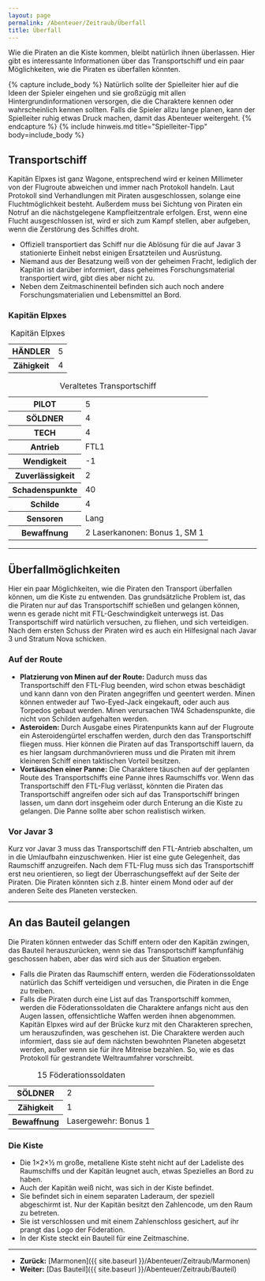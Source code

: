 ```yaml
---
layout: page
permalink: /Abenteuer/Zeitraub/Überfall
title: Überfall
---
```




Wie die Piraten an die Kiste kommen, bleibt natürlich ihnen überlassen. Hier gibt es interessante Informationen über das Transportschiff und ein paar Möglichkeiten, wie die Piraten es überfallen könnten.

{% capture include_body %}
Natürlich sollte der Spielleiter hier auf die Ideen der Spieler eingehen und sie großzügig mit allen Hintergrundinformationen versorgen, die die Charaktere kennen oder wahrscheinlich kennen sollten. Falls die Spieler allzu lange planen, kann der Spielleiter ruhig etwas Druck machen, damit das Abenteuer weitergeht.
{% endcapture %}
{% include hinweis.md title="Spielleiter-Tipp" body=include_body %}

## Transportschiff

Kapitän Elpxes ist ganz Wagone, entsprechend wird er keinen Millimeter von der Flugroute abweichen und immer nach Protokoll handeln. Laut Protokoll sind Verhandlungen mit Piraten ausgeschlossen, solange eine Fluchtmöglichkeit besteht. Außerdem muss bei Sichtung von Piraten ein Notruf an die nächstgelegene Kampfleitzentrale erfolgen. Erst, wenn eine Flucht ausgeschlossen ist, wird er sich zum Kampf stellen, aber aufgeben, wenn die Zerstörung des Schiffes droht.

- Offiziell transportiert das Schiff nur die Ablösung für die auf Javar 3 stationierte Einheit nebst einigen Ersatzteilen und Ausrüstung.
- Niemand aus der Besatzung weiß von der geheimen Fracht, lediglich der Kapitän ist darüber informiert, dass geheimes Forschungsmaterial transportiert wird, gibt dies aber nicht zu.
- Neben dem Zeitmaschinenteil befinden sich auch noch andere Forschungsmaterialien und Lebensmittel an Bord.

### Kapitän Elpxes

<table>
<caption>Kapitän Elpxes</caption>
<tbody>
<tr><th>HÄNDLER</th><td>5</td></tr>
<tr><th>Zähigkeit</th><td>4</td></tr>
</tbody>
</table>

<table>
<caption>Veraltetes Transportschiff</caption>
<tbody>
<tr><th>PILOT</th><td>5</td></tr>
<tr><th>SÖLDNER</th><td>4</td></tr>
<tr><th>TECH</th><td>4</td></tr>
<tr><th>Antrieb</th><td>FTL1</td></tr>
<tr><th>Wendigkeit</th><td>-1</td></tr>
<tr><th>Zuverlässigkeit</th><td>2</td></tr>
<tr><th>Schadenspunkte</th><td>40</td></tr>
<tr><th>Schilde</th><td>4</td></tr>
<tr><th>Sensoren</th><td>Lang</td></tr>
<tr><th>Bewaffnung</th><td>2 Laserkanonen: Bonus 1, SM 1</td></tr>
</tbody>
</table>

***

## Überfallmöglichkeiten

Hier ein paar Möglichkeiten, wie die Piraten den Transport überfallen können, um die Kiste zu entwenden. Das grundsätzliche Problem ist, das die Piraten nur auf das Transportschiff schießen und gelangen können, wenn es gerade nicht mit FTL-Geschwindigkeit unterwegs ist. Das Transportschiff wird natürlich versuchen, zu fliehen, und sich verteidigen. Nach dem ersten Schuss der Piraten wird es auch ein Hilfesignal nach Javar 3 und Stratum Nova schicken.

### Auf der Route

- **Platzierung von Minen auf der Route:** Dadurch muss das Transportschiff den FTL-Flug beenden, wird schon etwas beschädigt und kann dann von den Piraten angegriffen und geentert werden. Minen können entweder auf Two-Eyed-Jack eingekauft, oder auch aus Torpedos gebaut werden. Minen verursachen 1W4 Schadenspunkte, die nicht von Schilden aufgehalten werden.
- **Asteroiden:** Durch Ausgabe eines Piratenpunkts kann auf der Flugroute ein Asteroidengürtel erschaffen werden, durch den das Transportschiff fliegen muss. Hier können die Piraten auf das Transportschiff lauern, da es hier langsam durchmanövrieren muss und die Piraten mit ihrem kleineren Schiff einen taktischen Vorteil besitzen.
- **Vortäuschen einer Panne:** Die Charaktere täuschen auf der geplanten Route des Transportschiffs eine Panne ihres Raumschiffs vor. Wenn das Transportschiff den FTL-Flug verlässt, könnten die Piraten das Transportschiff angreifen oder sich auf das Transportschiff bringen lassen, um dann dort insgeheim oder durch Enterung an die Kiste zu gelangen. Die Panne sollte aber schon realistisch wirken.

### Vor Javar 3

Kurz vor Javar 3 muss das Transportschiff den FTL-Antrieb abschalten, um in die Umlaufbahn einzuschwenken. Hier ist eine gute Gelegenheit, das Raumschiff anzugreifen. Nach dem FTL-Flug muss sich das Transportschiff erst neu orientieren, so liegt der Überraschungseffekt auf der Seite der Piraten. Die Piraten könnten sich z.B. hinter einem Mond oder auf der anderen Seite des Planeten verstecken.

***

## An das Bauteil gelangen

Die Piraten können entweder das Schiff entern oder den Kapitän zwingen, das Bauteil herauszurücken, wenn sie das Transportschiff kampfunfähig geschossen haben, aber das wird sich aus der Situation ergeben.

- Falls die Piraten das Raumschiff entern, werden die Föderationssoldaten natürlich das Schiff verteidigen und versuchen, die Piraten in die Enge zu treiben.
- Falls die Piraten durch eine List auf das Transportschiff kommen, werden die Föderationssoldaten die Charaktere anfangs nicht aus den Augen lassen, offensichtliche Waffen werden ihnen abgenommen. Kapitän Elpxes wird auf der Brücke kurz mit den Charakteren sprechen, um herauszufinden, was geschehen ist. Die Charaktere werden auch informiert, dass sie auf dem nächsten bewohnten Planeten abgesetzt werden, außer wenn sie für ihre Mitreise bezahlen. So, wie es das Protokoll für gestrandete Weltraumfahrer vorschreibt.

<table>
<caption>15 Föderationssoldaten</caption>
<tbody>
<tr><th>SÖLDNER</th><td>2</td></tr>
<tr><th>Zähigkeit</th><td>1</td></tr>
<tr><th>Bewaffnung</th><td>Lasergewehr: Bonus 1</td></tr>
</tbody>
</table>

### Die Kiste

- Die 1×2×&frac12; m große, metallene Kiste steht nicht auf der Ladeliste des Raumschiffs und der Kapitän leugnet auch, etwas Spezielles an Bord zu haben.
- Auch der Kapitän weiß nicht, was sich in der Kiste befindet.
- Sie befindet sich in einem separaten Laderaum, der speziell abgeschirmt ist. Nur der Kapitän besitzt den Zahlencode, um den Raum zu betreten.
- Sie ist verschlossen und mit einem Zahlenschloss gesichert, auf ihr prangt das Logo der Föderation.
- In der Kiste steckt ein Bauteil für eine Zeitmaschine.

***

- **Zurück:** [Marmonen]({{ site.baseurl }}/Abenteuer/Zeitraub/Marmonen)
- **Weiter:** [Das Bauteil]({{ site.baseurl }}/Abenteuer/Zeitraub/Bauteil)
